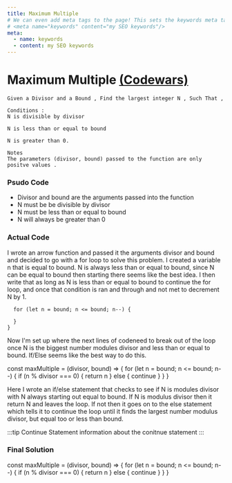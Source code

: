 ```yaml
---
title: Maximum Multiple
# We can even add meta tags to the page! This sets the keywords meta tag.
# <meta name="keywords" content="my SEO keywords"/>
meta:
  - name: keywords
  - content: my SEO keywords
---
```


# Maximum Multiple [(Codewars)](http://www.codewars.com/kata/maximum-multiple/)

```Task
Given a Divisor and a Bound , Find the largest integer N , Such That ,

Conditions :
N is divisible by divisor

N is less than or equal to bound

N is greater than 0.

Notes
The parameters (divisor, bound) passed to the function are only positve values .
```
### Psudo Code
* Divisor and bound are the arguments passed into the function
* N must be be divisible by divisor
* N must be less than or equal to bound
* N will always be greater than 0

### Actual Code
I wrote an arrow function and passed it the arguments divisor and bound and decided to go with a for loop to solve this problem. I created a variable n that is equal to bound. N is always less than or equal to bound, since N can be equal to bound then starting there seems like the best idea. I then write that as long as N is less than or equal to bound to continue the for loop, and once that condition is ran and through and not met to decrement N by 1.

```const maxMultiple = (divisor, bound) => {
  for (let n = bound; n <= bound; n--) {
    
  }
}
```

Now I'm set up where the next lines of codeneed to break out of the loop once N is the biggest number modules divisor and less than or equal to bound. If/Else seems like the best way to do this.

const maxMultiple = (divisor, bound) => {
  for (let n = bound; n <= bound; n--) {
    if (n % divisor === 0) {
      return n
    } else {
      continue
    }
  }
}

Here I wrote an if/else statement that checks to see if N is modules divisor with N always starting out equal to bound. If N is modulus divisor then it return N and leaves the loop. If not then it goes on to the else statement which tells it to continue the loop until it finds the largest number modulus divisor, but equal too or less than bound.

:::tip Continue Statement
information about the conitnue statement
:::

### Final Solution
const maxMultiple = (divisor, bound) => {
  for (let n = bound; n <= bound; n--) {
    if (n % divisor === 0) {
      return n
    } else {
      continue
    }
  }
}
